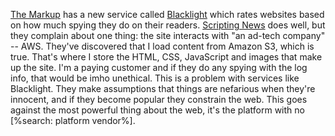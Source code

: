<a href="https://themarkup.org/">The Markup</a> has a new service called <a href="https://themarkup.org/blacklight/">Blacklight</a> which rates websites based on how much spying they do on their readers. <a href="https://themarkup.org/blacklight/?url=scripting.com">Scripting News</a> does well, but they complain about one thing: the site interacts with "an ad-tech company" -- AWS. They've discovered that I load content from Amazon S3, which is true. That's where I store the HTML, CSS, JavaScript and images that make up the site. I'm a paying customer and if they do any spying with the log info, that would be imho unethical. This is a problem with services like Blacklight. They make assumptions that things are nefarious when they're innocent, and if they become popular they constrain the web. This goes against the most powerful thing about the web, it's the platform with no [%search: platform vendor%]. 
